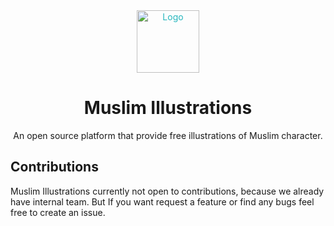 <div style="color: #26B6BD" align="center">
  <img alt="Logo" src="https://muslimillustrations.co/api/public/riding.svg" width="100" />
</div>
<h1 align="center">
  Muslim Illustrations
</h1>
<p align="center">
  An open source platform that provide free illustrations of Muslim character.
</p>

## Contributions

Muslim Illustrations currently not open to contributions, because we already have internal team. But If you want request a feature or find any bugs feel free to create an issue.
